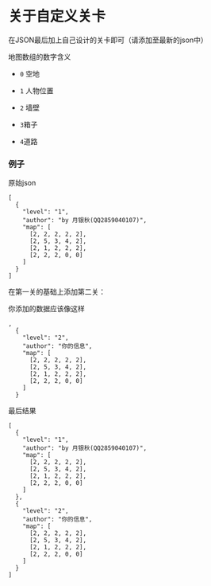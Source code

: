 # 关于自定义关卡

在JSON最后加上自己设计的关卡即可（请添加至最新的json中）

地图数组的数字含义

 - `0` 空地
  
 -  `1` 人物位置 
  
 - `2` 墙壁
  
 - `3`箱子
  
 - `4`道路

### 例子

原始json

```
[
  {
    "level": "1",
    "author": "by 月银秋(QQ2859040107)",
    "map": [
      [2, 2, 2, 2, 2],
      [2, 5, 3, 4, 2],
      [2, 1, 2, 2, 2],
      [2, 2, 2, 0, 0]
    ]
  }
]

```

在第一关的基础上添加第二关：

你添加的数据应该像这样
```
,
  {
    "level": "2",
    "author": "你的信息",
    "map": [
      [2, 2, 2, 2, 2],
      [2, 5, 3, 4, 2],
      [2, 1, 2, 2, 2],
      [2, 2, 2, 0, 0]
    ]
  }
```

最后结果

```
[
  {
    "level": "1",
    "author": "by 月银秋(QQ2859040107)",
    "map": [
      [2, 2, 2, 2, 2],
      [2, 5, 3, 4, 2],
      [2, 1, 2, 2, 2],
      [2, 2, 2, 0, 0]
    ]
  },
  {
    "level": "2",
    "author": "你的信息",
    "map": [
      [2, 2, 2, 2, 2],
      [2, 5, 3, 4, 2],
      [2, 1, 2, 2, 2],
      [2, 2, 2, 0, 0]
    ]
  }
]

```
